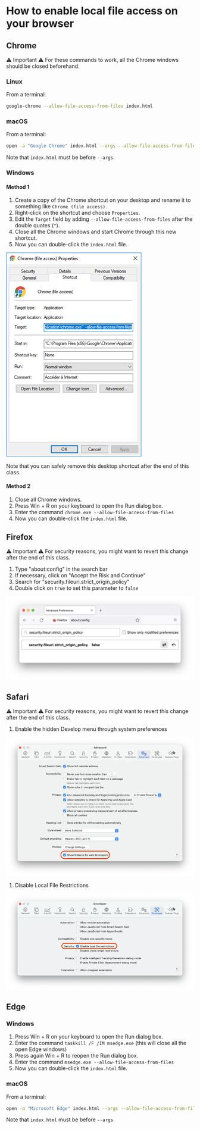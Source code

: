 # How to enable local file access on your browser

## Chrome

⚠️ Important ⚠️
For these commands to work, all the Chrome windows should be closed beforehand.

### Linux

From a terminal:

```bash
google-chrome --allow-file-access-from-files index.html
```

### macOS

From a terminal:

```bash
open -a "Google Chrome" index.html --args --allow-file-access-from-files
```

Note that `index.html` must be before `--args`.

### Windows

#### Method 1

1. Create a copy of the Chrome shortcut on your desktop and rename it
   to something like `Chrome (file access)`.
2. Right-click on the shortcut and choose `Properties`.
3. Edit the `Target` field by adding `--allow-file-access-from-files`
   after the double quotes (`"`).
4. Close all the Chrome windows and start Chrome through this new shortcut.
5. Now you can double-click the `index.html` file.

![chrome_setting_win](imgs/chrome_desktop_shortcut_win.png)

Note that you can safely remove this desktop shortcut after the end of this
class.

#### Method 2

1. Close all Chrome windows.
2. Press Win + R on your keyboard to open the Run dialog box.
3. Enter the command `chrome.exe --allow-file-access-from-files`
4. Now you can double-click the `index.html` file.

## Firefox

⚠️ Important ⚠️
For security reasons, you might want to revert this change after the end of
this class.

1. Type "about:config" in the search bar
2. If necessary, click on "Accept the Risk and Continue"
3. Search for "security.fileuri.strict\_origin\_policy"
4. Double click on `true` to set this parameter to `false`

![firefox_config](imgs/firefox_config.png)

## Safari

⚠️ Important ⚠️
For security reasons, you might want to revert this change after the end of
this class.

1. Enable the hidden Develop menu through system preferences

![safari_developer](imgs/safari_enable_developer_features.png)

1. Disable Local File Restrictions

![safari_local_file_restrictions](imgs/safari_disable_local_file_restrictions.png)

## Edge

### Windows

1. Press Win + R on your keyboard to open the Run dialog box.
2. Enter the command `taskkill /F /IM msedge.exe` (this will close all the
   open Edge windows)
3. Press again Win + R to reopen the Run dialog box.
4. Enter the command `msedge.exe --allow-file-access-from-files`
5. Now you can double-click the `index.html` file.

### macOS

From a terminal:

```bash
open -a "Microsoft Edge" index.html --args --allow-file-access-from-files
```

Note that `index.html` must be before `--args`.
